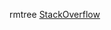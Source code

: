 rmtree [StackOverflow](https://stackoverflow.com/questions/37830326/how-to-avoid-windowserror-error-5-access-is-denied)